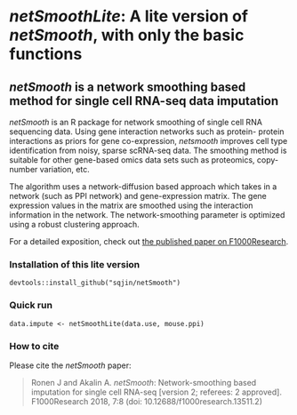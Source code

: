 
# _netSmoothLite_: A lite version of _netSmooth_, with only the basic functions

## _netSmooth_ is a network smoothing based method for single cell RNA-seq data imputation 

_netSmooth_ is an R package for network smoothing of single cell RNA sequencing data. Using gene interaction networks such as protein-
protein interactions as priors for gene co-expression, _netsmooth_ improves cell type identification from noisy, sparse scRNA-seq data.
The smoothing method is suitable for other gene-based omics data sets such as proteomics, copy-number variation, etc.

The algorithm uses a network-diffusion based approach which takes in a network (such as PPI network) and gene-expression matrix. The gene 
expression values in the matrix are smoothed using the interaction information in the network. The network-smoothing parameter is 
optimized using a robust clustering approach.

For a detailed exposition, check out [the published paper on F1000Research](https://f1000research.com/articles/7-8/v2).


### Installation of this lite version

	devtools::install_github("sqjin/netSmooth")

### Quick run

	data.impute <- netSmoothLite(data.use, mouse.ppi)
	
	
### How to cite
Please cite the _netSmooth_ paper:

> Ronen J and Akalin A. _netSmooth_: Network-smoothing based imputation for single cell RNA-seq [version 2; referees: 2 approved]. F1000Research 2018, 7:8 (doi: 10.12688/f1000research.13511.2)


